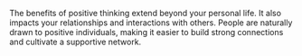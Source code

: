 The benefits of positive thinking extend beyond your personal life. It also impacts your relationships and interactions with others. People are naturally drawn to positive individuals, making it easier to build strong connections and cultivate a supportive network.